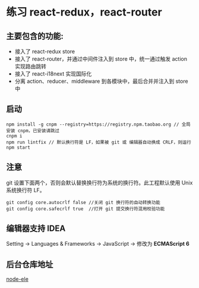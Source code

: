 # 练习 react-redux，react-router

## 主要包含的功能:
* 接入了 react-redux store
* 接入了 react-router，并通过中间件注入到 store 中，统一通过触发 action 实现路由跳转
* 接入了 react-i18next 实现国际化
* 分离 action、reducer、middleware 到各模块中，最后合并并注入到 store 中
 
## 启动
```
npm install -g cnpm --registry=https://registry.npm.taobao.org // 全局安装 cnpm，已安装请跳过
cnpm i
npm run lintfix // 默认换行符是 LF，如果被 git 或 编辑器自动换成 CRLF，则运行
npm start
```

## 注意
git 设置下面两个，否则会默认替换换行符为系统的换行符。此工程默认使用 Unix 系统换行符 LF。
```
git config core.autocrlf false //关闭 git 换行符的自动转换功能
git config core.safecrlf true  //打开 git 提交换行符混用校验功能
```

## 编辑器支持 IDEA
Setting -> Languages & Frameworks -> JavaScript -> 修改为 **ECMAScript 6**
    
## 后台仓库地址
[node-ele](https://github.com/liangxinwei/node-ele)
